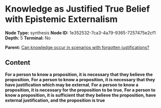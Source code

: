 # Knowledge as Justified True Belief with Epistemic Externalism

**Node Type:** synthesis
**Node ID:** 1e352532-7ca3-4a79-9365-7257475e2cf1
**Depth:** 5
**Terminal:** No

**Parent:** [Can knowledge occur in scenarios with forgotten justifications?](can-knowledge-occur-in-scenarios-with-forgotten-justifications-antithesis-5650e268-c7a2-49fb-b9af-a917236d7ca0.md)

## Content

**For a person to know a proposition, it is necessary that they believe the proposition**, **For a person to know a proposition, it is necessary that they have justification which may be external**, **For a person to know a proposition, it is necessary for the proposition to be true**, **For a person to know a proposition, it is sufficient that they believe the proposition, have external justification, and the proposition is true**
